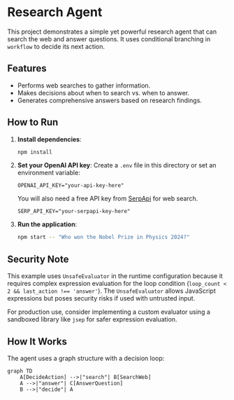 # Research Agent

This project demonstrates a simple yet powerful research agent that can search the web and answer questions. It uses conditional branching in `workflow` to decide its next action.

## Features

- Performs web searches to gather information.
- Makes decisions about when to search vs. when to answer.
- Generates comprehensive answers based on research findings.

## How to Run

1. **Install dependencies**:

    ```bash
    npm install
    ```

2. **Set your OpenAI API key**:
    Create a `.env` file in this directory or set an environment variable:

    ```
    OPENAI_API_KEY="your-api-key-here"
    ```

    You will also need a free API key from [SerpApi](https://serpapi.com/) for web search.

    ```
    SERP_API_KEY="your-serpapi-key-here"
    ```

3. **Run the application**:

    ```bash
    npm start -- "Who won the Nobel Prize in Physics 2024?"
    ```

 ## Security Note

 This example uses `UnsafeEvaluator` in the runtime configuration because it requires complex expression evaluation for the loop condition (`loop_count < 2 && last_action !== 'answer'`). The `UnsafeEvaluator` allows JavaScript expressions but poses security risks if used with untrusted input.

 For production use, consider implementing a custom evaluator using a sandboxed library like `jsep` for safer expression evaluation.

 ## How It Works

 The agent uses a graph structure with a decision loop:

```mermaid
graph TD
    A[DecideAction] -->|"search"| B[SearchWeb]
    A -->|"answer"| C[AnswerQuestion]
    B -->|"decide"| A

